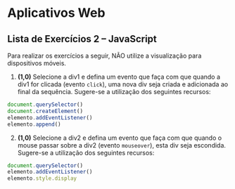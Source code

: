 # Aplicativos Web
## Lista de Exercícios 2 – JavaScript

Para realizar os exercícios a seguir, NÃO utilize a visualização para dispositivos móveis.

1.	**(1,0)** Selecione a div1 e defina um evento que faça com que quando a div1 for clicada (evento `click`), uma nova div seja criada e adicionada ao final da sequência. Sugere-se a utilização dos seguintes recursos:

```js
document.querySelector()
document.createElement()
elemento.addEventListener()
elemento.append()
```

2.	**(1,0)** Selecione a div2 e defina um evento que faça com que quando o mouse passar sobre a div2 (evento `mouseover`), esta div seja escondida. Sugere-se a utilização dos seguintes recursos:

```js
document.querySelector()
elemento.addEventListener()
elemento.style.display
```

